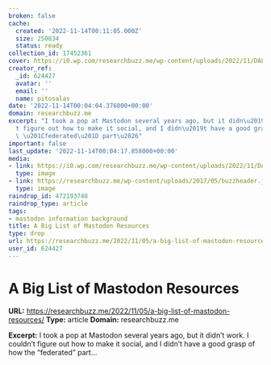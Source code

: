 ```yaml
---
broken: false
cache:
  created: '2022-11-14T00:11:05.000Z'
  size: 250834
  status: ready
collection_id: 17452361
cover: https://i0.wp.com/researchbuzz.me/wp-content/uploads/2022/11/DALL%C2%B7E-2022-11-05-12.32.03-A-super-mastodon-made-of-stained-glass-on-a-blue-background-pop-art-1.png?fit=1020%2C829&ssl=1
creator_ref:
  _id: 624427
  avatar: ''
  email: ''
  name: pitosalas
date: '2022-11-14T00:04:04.376000+00:00'
domain: researchbuzz.me
excerpt: "I took a pop at Mastodon several years ago, but it didn\u2019t work. I couldn\u2019\
  t figure out how to make it social, and I didn\u2019t have a good grasp of how the\
  \ \u201Cfederated\u201D part\u2026"
important: false
last_update: '2022-11-14T00:04:17.858000+00:00'
media:
- link: https://i0.wp.com/researchbuzz.me/wp-content/uploads/2022/11/DALL%C2%B7E-2022-11-05-12.32.03-A-super-mastodon-made-of-stained-glass-on-a-blue-background-pop-art-1.png?fit=1020%2C829&ssl=1
  type: image
- link: https://researchbuzz.me/wp-content/uploads/2017/05/buzzheader.jpg
  type: image
raindrop_id: 472193748
raindrop_type: article
tags:
- mastodon information background
title: A Big List of Mastodon Resources
type: drop
url: https://researchbuzz.me/2022/11/05/a-big-list-of-mastodon-resources/
user_id: 624427
---
```


# A Big List of Mastodon Resources

**URL:** https://researchbuzz.me/2022/11/05/a-big-list-of-mastodon-resources/
**Type:** article
**Domain:** researchbuzz.me

**Excerpt:** I took a pop at Mastodon several years ago, but it didn’t work. I couldn’t figure out how to make it social, and I didn’t have a good grasp of how the “federated” part…
